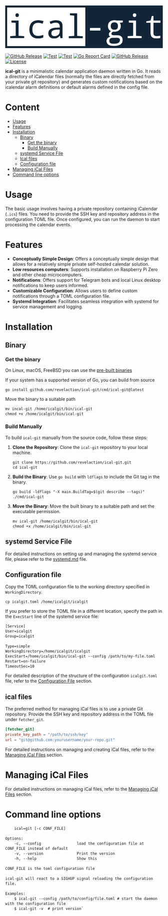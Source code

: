 <p align="center"><img alt="go-srs" src="logo.png"/></p>

[![GitHub Release](https://img.shields.io/badge/built_with-Go-00ADD8.svg?style=flat)]()
[![Test](https://github.com/revelaction/ical-git/actions/workflows/test.yml/badge.svg)](https://github.com/revelaction/ical-git/actions/workflows/test.yml)
[![Test](https://github.com/revelaction/ical-git/actions/workflows/build.yml/badge.svg)](https://github.com/revelaction/ical-git/actions/workflows/build.yml)
[![Go Report Card](https://goreportcard.com/badge/github.com/revelaction/ical-git)](https://goreportcard.com/report/github.com/revelaction/ical-git)
[![GitHub Release](https://img.shields.io/github/v/release/revelaction/ical-git?style=flat)]() 
[![License](https://img.shields.io/badge/license-MIT-blue.svg)](https://opensource.org/licenses/MIT)

**ical-git** is a minimalistic calendar application daemon written in Go. It
reads a directory of iCalendar files (normally the files are directly fetched from your private git repository) and generates custom notifications
based on the icalendar alarm definitions or default alarms defined in the config file.

# Content

- [Usage](#usage)
- [Features](#features)
- [Installation](#installation)
  - [Binary](#binary)
    - [Get the binary](#get-the-binary)
    - [Build Manually](#build-manually)
  - [systemd Service File](#systemd-service-file)
  - [Ical files](#ical-files)
  - [Configuration file](#configuration-file)
- [Managing iCal Files](#managing-ical-files)
- [Command line options](#command-line-options)

# Usage

The basic usage involves having a private repository containing iCalendar (`.ics`) files. You need to provide the SSH key and repository address in the configuration TOML file. Once configured, you can run the daemon to start processing the calendar events.

# Features

- **Conceptually Simple Design**: Offers a conceptually simple design that allows for a relatively simple private self-hosted calendar solution.
- **Low resources computers**: Supports installation on Raspberry Pi Zero and other cheap microcomputers.
- **Notifications**: Offers support for Telegram bots and local Linux desktop notifications to keep users informed.
- **Customizable Configuration**: Allows users to define custom notifications through a TOML configuration file.
- **Systemd Integration**: Facilitates seamless integration with systemd for service management and logging.

# Installation

## Binary
### Get the binary

On Linux, macOS, FreeBSD you can use the [pre-built binaries](https://github.com/revelaction/ical-git/releases/) 

If your system has a supported version of Go, you can build from source

```console
go install github.com/revelaction/ical-git/cmd/ical-git@latest
```

Move the binary to a suitable path

```console
mv incal-git /home/icalgit/bin/ical-git
chmod +x /home/icalgit/bin/ical-git
```

### Build Manually

To build `ical-git` manually from the source code, follow these steps:

1. **Clone the Repository**: Clone the `ical-git` repository to your local machine.

    ```console
    git clone https://github.com/revelaction/ical-git.git
    cd ical-git
    ```

2. **Build the Binary**: Use `go build` with `ldflags` to include the Git tag in the binary.

    ```console
    go build -ldflags "-X main.BuildTag=$(git describe --tags)" ./cmd/ical-git
    ```

3. **Move the Binary**: Move the built binary to a suitable path and set the executable permission.

    ```console
    mv ical-git /home/icalgit/bin/ical-git
    chmod +x /home/icalgit/bin/ical-git
    ```

## systemd Service File

For detailed instructions on setting up and managing the systemd service file, please refer to the [systemd.md](systemd.md) file.

## Configuration file


Copy the TOML configuration file to the working directory specified in `WorkingDirectory`.

```console
cp icalgit.toml /home/icalgit/icalgit

```
If you prefer to store the TOML file in a different location, specify the path in the `ExecStart` line of the systemd service file:

``` 
[Service]
User=icalgit
Group=icalgit

Type=simple
WorkingDirectory=/home/icalgit/icalgit
ExecStart=/home/icalgit/bin/ical-git --config /path/to/my-file.toml
Restart=on-failure
TimeoutSec=10
```

For detailed description of the structure of the configuration `icalgit.toml` file, refer to the [Configuration File](configuration.md) section.

## ical files

The preferred method for managing iCal files is to use a private Git repository. Provide the SSH key and repository address in the TOML file under `fetcher_git`. 

```toml
[fetcher_git]
private_key_path = "/path/to/ssh/key"
url = "git@github.com:yourusername/your-repo.git"
```

For detailed instructions on managing and creating iCal files, refer to the [Managing iCal Files](ical.md#managing-ical-files) section.

# Managing iCal Files

For detailed instructions on managing iCal files, refer to the [Managing iCal Files](ical.md) section.

# Command line options


```console
    ical=git [-c CONF_FILE] 

Options:
    -c, --config                load the configuration file at CONF_FILE instead of default
    -v, --version               Print the version 
    -h, --help                  Show this

CONF_FILE is the toml configuration file 

ical-git will react to a SIGHUP signal reloading the configuration file.

Examples:
    $ ical-git --config /path/to/config/file.toml # start the daemon with the configuration file
    $ ical-git -v  # print version`
```


